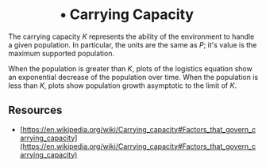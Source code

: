 #       • Carrying Capacity

The carrying capacity _K_ represents the ability of the environment to handle
a given population. In particular, the units are the same as _P_; it's value
is the maximum supported population.

When the population is greater than _K_, plots of the logistics equation
show an exponential decrease of the population over time. When the population
is less than _K_, plots show population growth asymptotic to the limit of _K_.


## Resources

* [https://en.wikipedia.org/wiki/Carrying_capacity#Factors_that_govern_carrying_capacity](https://en.wikipedia.org/wiki/Carrying_capacity#Factors_that_govern_carrying_capacity)
